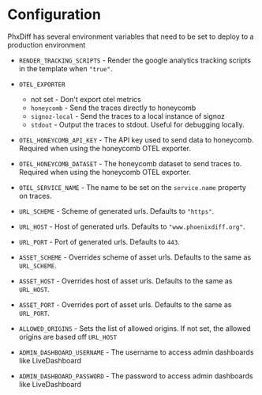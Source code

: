 # Configuration

PhxDiff has several environment variables that need to be set to deploy to a production environment

* `RENDER_TRACKING_SCRIPTS` - Render the google analytics tracking scripts in the template when `"true"`.
* `OTEL_EXPORTER`
  * not set - Don't export otel metrics
  * `honeycomb` - Send the traces directly to honeycomb
  * `signoz-local` - Send the traces to a local instance of signoz
  * `stdout` - Output the traces to stdout. Useful for debugging locally.

* `OTEL_HONEYCOMB_API_KEY` - The API key used to send data to honeycomb. Required when using the honeycomb OTEL exporter.
* `OTEL_HONEYCOMB_DATASET` - The honeycomb dataset to send traces to. Required when using the honeycomb OTEL exporter.
* `OTEL_SERVICE_NAME` - The name to be set on the `service.name` property on traces.
* `URL_SCHEME` - Scheme of generated urls. Defaults to `"https"`.
* `URL_HOST` - Host of generated urls. Defaults to `"www.phoenixdiff.org"`.
* `URL_PORT` - Port of generated urls. Defaults to `443`.
* `ASSET_SCHEME` - Overrides scheme of asset urls. Defaults to the same as `URL_SCHEME`.
* `ASSET_HOST` - Overrides host of asset urls. Defaults to the same as `URL_HOST`.
* `ASSET_PORT` - Overrides port of asset urls. Defaults to the same as `URL_PORT`.
* `ALLOWED_ORIGINS` - Sets the list of allowed origins. If not set, the allowed origins are based off `URL_HOST`
* `ADMIN_DASHBOARD_USERNAME` - The username to access admin dashboards like LiveDashboard
* `ADMIN_DASHBOARD_PASSWORD` - The password to access admin dashboards like LiveDashboard
